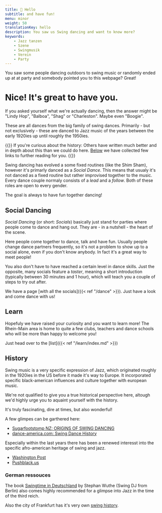 ```yaml
---
title: 👋 Hello
subtitle: and have fun!
menu: minor
weight: 50
translationKey: hello
description: You saw us Swing dancing and want to know more?
keywords:
    - Jazz tanzen
    - Szene
    - Swingmusik
    - Verein
    - Party
---
```


You saw some people dancing outdoors to swing music or randomly ended up at at party and somebody pointed you to this webpage? Great!

# Nice! It's great to have you.

If you asked yourself what we're actually dancing, then the answer might be "Lindy Hop", "Balboa", "Shag" or "Charleston". Maybe even "Boogie".

These are all dances from the big family of swing dances. Primarily - but not exclusively -  these are danced to Jazz music of the years between the early 1920ies up until roughly the 1950ies.

{{<info>}}
If you're curious about the history: Others have written much better and in depth about this than we could do here. [Below](#history) we have collected few links to further reading for you.
{{</info>}}


Swing dancing has evolved a some fixed routines (like the Shim Sham), however it's primarly danced as a *Social Dance*. This means that usualy it's not danced as a fixed routine but rather improvised together to the music. Every dance couple normaly consists of a *lead* and a *follow*. Both of these roles are open to every gender.

The goal is always to have fun together dancing!

## Social Dancing

*Social Dancing* (or short: *Socials*) basically just stand for parties where people come to dance and hang out. They are - in a nutshell - the heart of the scene.

Here people come together to dance, talk and have fun. Usually people change dance partners frequently, so it's not a problem to show up to a social alone, even if you don't know anybody. In fact it's a great way to meet people!

You also don't have to have reached a certain level in dance skills. Just the opposite, many socials feature a *taster*, meaning a short introduction (typically between 30 minutes and 1 hour), which will teach you a couple of steps to try out after.

We have a page [with all the socials]({{< ref "/dance" >}}). Just have a look and come dance with us!

## Learn

Hopefuly we have raised your curiosity and you want to learn more! The Rhein-Main area is home to quite a few clubs, teachers and dance schools who will be more than happy to welcome you!

Just head over to the [list]({{< ref "/learn/index.md" >}})

## History

Swing music is a very specific expression of Jazz, which originated roughly in the 1920ies in the US before it made it's way to Europe. It incorporated specific black-american influences and culture together with european music.

We're not qualified to give you a true historical perspective here, altough we'd highly urge you to aquaint yourself with the history.

It's truly fascinating, dire at times, but also wonderful!

A few glimpes can be garthered here:

- [Sugarfootstomp NZ:  ORIGINS OF SWING DANCING](https://www.sugarfootstomp.co.nz/origins-of-swing-dancing#:~:text=Swing%20Dancing%20originated%20in%20Harlem,the%20Jazz%20music%20swing%20beat.)
- [dance-america.com: Swing Dance History](https://dance-america.com/swing-dance-history-83.html)

Especially within the last years there has been a renewed interesst into the specific afro-american heritage of swing and jazz.

- [Washington Post](https://www.washingtonpost.com/lifestyle/style/african-american-dancers-promote-lindy-hop-and-its-cultural-significance/2012/08/26/d60b46b0-eecd-11e1-afd8-097e90f99d05_story.html)
- [Pushblack.us](https://www.pushblack.us/news/often-erased-black-roots-jazz-and-swing)

### German ressouces

The book [Swingtime in Deutschland](https://www.amazon.de/Swingtime-Deutschland-Stephan-Wuthe/dp/3887472713#:~:text=Dieses%20Buch%20wartet%20mit%20einer,Reihe%20von%20Zeitzeugen%20zu%20Wort.) by Stephan Wuthe (Swing DJ from Berlin) also comes highly recommended for a glimpse into Jazz in the time of the third reich.

Also the city of Frankfurt has it's very own [swing history](https://www.faz.net/aktuell/rhein-main/kultur/wie-jazz-musiker-emil-mangelsdorff-gegen-die-nazi-diktatur-rebellierte-16233919.html).
